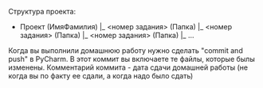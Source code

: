 Структура проекта:

- Проект (ИмяФамилия)
  |_ <номер задания> (Папка)
  |_ <номер задания> (Папка)
  |_ <номер задания> (Папка)
  |_ ...

Когда вы выполнили домашнюю работу нужно сделать "commit and push" в PyCharm. В этот коммит вы включаете те файлы, которые былы изменены.
Комментарий коммита - дата сдачи домашней работы (не когда вы по факту ее сдали, а когда надо было сдать)
